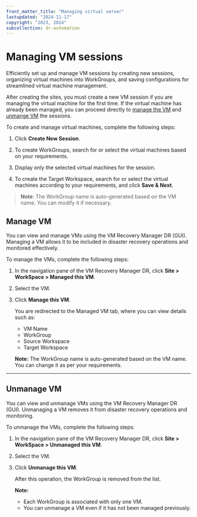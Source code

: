 ```yaml
---
front_matter_title: "Managing virtual server"
lastupdated: "2024-11-17"
copyright: "2023, 2024"
subcollection: dr-automation
---
```

# Managing VM sessions

Efficiently set up and manage VM sessions by creating new sessions, organizing virtual machines into WorkGroups, and saving configurations for streamlined virtual machine management.

After creating the sites, you must create a new VM session if you are managing the virtual machine for the first time. If the virtual machine has already been managed, you can proceed directly to [manage the VM](#manage-vm) and [unmange VM](#unmanage-vm) the sessions.

To create and manage virtual machines, complete the following steps:

1. Click **Create New Session**.

2. To create WorkGroups, search for or select the virtual machines based on your requirements.

3. Display only the selected virtual machines for the session.

4. To create the Target Workspace, search for or select the virtual machines according to your requirements, and click **Save & Next**.

> **Note**: The WorkGroup name is auto-generated based on the VM name. You can modify it if necessary.

## Manage VM

You can view and manage VMs using the VM Recovery Manager DR (GUI). Managing a VM allows it to be included in disaster recovery operations and monitored effectively.

To manage the VMs, complete the following steps:

1. In the navigation pane of the VM Recovery Manager DR, click **Site > WorkSpace > Managed this VM**.
2. Select the VM.
3. Click **Manage this VM**.

   You are redirected to the Managed VM tab, where you can view details such as:
   - VM Name
   - WorkGroup
   - Source Workspace
   - Target Workspace

   **Note:** The WorkGroup name is auto-generated based on the VM name. You can change it as per your requirements.

---

## Unmanage VM

You can view and unmanage VMs using the VM Recovery Manager DR (GUI). Unmanaging a VM removes it from disaster recovery operations and monitoring.

To unmanage the VMs, complete the following steps:

1. In the navigation pane of the VM Recovery Manager DR, click **Site > WorkSpace > Unmanaged this VM**.
2. Select the VM.
3. Click **Unmanage this VM**.

   After this operation, the WorkGroup is removed from the list.

   **Note:**
   - Each WorkGroup is associated with only one VM.  
   - You can unmanage a VM even if it has not been managed previously.
